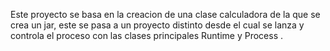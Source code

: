 Este proyecto se basa en la creacion de una clase calculadora de la que se crea un jar, este se pasa a un proyecto distinto desde el cual se lanza y controla el proceso con las clases principales Runtime y Process . 
